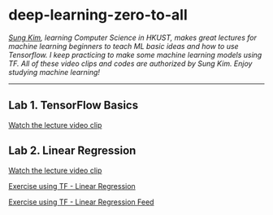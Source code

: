 # deep-learning-zero-to-all

*[Sung Kim](https://github.com/hunkim), learning Computer Science in HKUST, makes great lectures for machine learning beginners to teach ML basic ideas and how to use Tensorflow. I keep practicing to make some machine learning models using TF. All of these video clips and codes are authorized by Sung Kim. Enjoy studying machine learning!*

---

## Lab 1. TensorFlow Basics

[Watch the lecture video clip](https://www.youtube.com/watch?v=-57Ne86Ia8w&list=PLlMkM4tgfjnLSOjrEJN31gZATbcj_MpUm&index=3)  

## Lab 2. Linear Regression

[Watch the lecture video clip](https://www.youtube.com/watch?v=mQGwjrStQgg&list=PLlMkM4tgfjnLSOjrEJN31gZATbcj_MpUm&index=5)

[Exercise using TF - Linear Regression](https://github.com/ameliachoi/deep-learning-zero-to-all/blob/master/TensorFlow_lab_02_1.ipynb)

[Exercise using TF - Linear Regression Feed](https://github.com/ameliachoi/deep-learning-zero-to-all/blob/master/TensorFlow_lab_02_2.ipynb)
